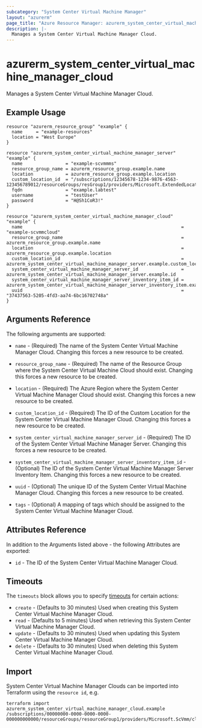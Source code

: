 ```yaml
---
subcategory: "System Center Virtual Machine Manager"
layout: "azurerm"
page_title: "Azure Resource Manager: azurerm_system_center_virtual_machine_manager_cloud"
description: |-
  Manages a System Center Virtual Machine Manager Cloud.
---
```


# azurerm_system_center_virtual_machine_manager_cloud

Manages a System Center Virtual Machine Manager Cloud.

## Example Usage

```hcl
resource "azurerm_resource_group" "example" {
  name     = "example-resources"
  location = "West Europe"
}

resource "azurerm_system_center_virtual_machine_manager_server" "example" {
  name                = "example-scvmmms"
  resource_group_name = azurerm_resource_group.example.name
  location            = azurerm_resource_group.example.location
  custom_location_id  = "/subscriptions/12345678-1234-9876-4563-123456789012/resourceGroups/resGroup1/providers/Microsoft.ExtendedLocation/customLocations/customLocation1"
  fqdn                = "example.labtest"
  username            = "testUser"
  password            = "H@Sh1CoR3!"
}

resource "azurerm_system_center_virtual_machine_manager_cloud" "example" {
  name                                                           = "example-scvmmcloud"
  resource_group_name                                            = azurerm_resource_group.example.name
  location                                                       = azurerm_resource_group.example.location
  custom_location_id                                             = azurerm_system_center_virtual_machine_manager_server.example.custom_location_id
  system_center_virtual_machine_manager_server_id                = azurerm_system_center_virtual_machine_manager_server.example.id
  system_center_virtual_machine_manager_server_inventory_item_id = azurerm_system_center_virtual_machine_manager_server_inventory_item.example.id
  uuid                                                           = "37437563-5205-4fd3-aa74-6bc16702748a"
}
```

## Arguments Reference

The following arguments are supported:

* `name` - (Required) The name of the System Center Virtual Machine Manager Cloud. Changing this forces a new resource to be created.

* `resource_group_name` - (Required) The name of the Resource Group where the System Center Virtual Machine Cloud should exist. Changing this forces a new resource to be created.

* `location` - (Required) The Azure Region where the System Center Virtual Machine Manager Cloud should exist. Changing this forces a new resource to be created.

* `custom_location_id` - (Required) The ID of the Custom Location for the System Center Virtual Machine Manager Cloud. Changing this forces a new resource to be created.

* `system_center_virtual_machine_manager_server_id` - (Required) The ID of the System Center Virtual Machine Manager Server. Changing this forces a new resource to be created.

* `system_center_virtual_machine_manager_server_inventory_item_id` - (Optional) The ID of the System Center Virtual Machine Manager Server Inventory Item. Changing this forces a new resource to be created.

* `uuid` - (Optional) The unique ID of the System Center Virtual Machine Manager Cloud. Changing this forces a new resource to be created.

* `tags` - (Optional) A mapping of tags which should be assigned to the System Center Virtual Machine Manager Cloud.

## Attributes Reference

In addition to the Arguments listed above - the following Attributes are exported:

* `id` - The ID of the System Center Virtual Machine Manager Cloud.

## Timeouts

The `timeouts` block allows you to specify [timeouts](https://www.terraform.io/docs/configuration/resources.html#timeouts) for certain actions:

* `create` - (Defaults to 30 minutes) Used when creating this System Center Virtual Machine Manager Cloud.
* `read` - (Defaults to 5 minutes) Used when retrieving this System Center Virtual Machine Manager Cloud.
* `update` - (Defaults to 30 minutes) Used when updating this System Center Virtual Machine Manager Cloud.
* `delete` - (Defaults to 30 minutes) Used when deleting this System Center Virtual Machine Manager Cloud.

## Import

System Center Virtual Machine Manager Clouds can be imported into Terraform using the `resource id`, e.g.

```shell
terraform import azurerm_system_center_virtual_machine_manager_cloud.example /subscriptions/00000000-0000-0000-0000-000000000000/resourceGroups/resourceGroup1/providers/Microsoft.ScVmm/clouds/cloud1
```
